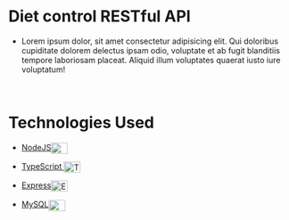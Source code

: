 # Diet control RESTful API

- Lorem ipsum dolor, sit amet consectetur adipisicing elit. Qui doloribus cupiditate dolorem delectus ipsam odio, voluptate et ab fugit blanditiis tempore laboriosam placeat. Aliquid illum voluptates quaerat iusto iure voluptatum!

<br>

# Technologies Used

- <a href="https://nodejs.org/en/"> NodeJS</a><img align="center" alt="NodeJS" height="20" width="30" src="https://cdn.jsdelivr.net/gh/devicons/devicon/icons/nodejs/nodejs-original.svg">

- <a href="https://www.typescriptlang.org/"> TypeScript </a><img align="center" alt="TypeScript" height="20" width="30" src="https://cdn.jsdelivr.net/gh/devicons/devicon/icons/typescript/typescript-original.svg">

- <a href="https://expressjs.com/">Express</a><img align="center" alt="Express" height="20" width="30" src="https://cdn.jsdelivr.net/gh/devicons/devicon/icons/express/express-original.svg">

- <a href="https://www.mysql.com/">MySQL</a><img align="center" alt="MySQL" height="20" width="30" src="https://cdn.jsdelivr.net/gh/devicons/devicon/icons/mysql/mysql-original.svg">

<br>

